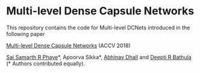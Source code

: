 # Multi-level Dense Capsule Networks

This repository contains the code for Multi-level DCNets introduced in the following paper 

[Multi-level Dense Capsule Networks](https://arxiv.org/pdf/1805.04001.pdf) (ACCV 2018) 

[Sai Samarth R Phaye](http://www.saiphaye.com/)\*, Apoorva Sikka\*, [Abhinav Dhall](https://sites.google.com/site/dhallabhinav/) and [Deepti R Bathula](http://www.iitrpr.ac.in/cse/bathula) (\* Authors contributed equally).
